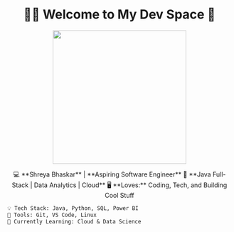 <h1 align="center">👩‍💻 Welcome to My Dev Space 👾</h1>

<p align="center">
  <img src="https://media.giphy.com/media/PjbXzwn5Rsq52/giphy.gif" width="300px">
</p>

<p align="center">
  💻 **Shreya Bhaskar** | **Aspiring Software Engineer**  
  🚀 **Java Full-Stack | Data Analytics | Cloud**  
  🖥️ **Loves:** Coding, Tech, and Building Cool Stuff  
</p>

```diff
💡 Tech Stack: Java, Python, SQL, Power BI
🔧 Tools: Git, VS Code, Linux
🚀 Currently Learning: Cloud & Data Science
